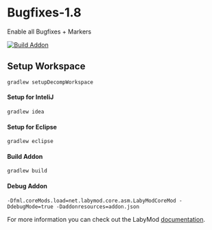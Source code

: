 # Bugfixes-1.8
Enable all Bugfixes + Markers

[![Build Addon](https://github.com/l3nnartt/Bugfixes-1.8/actions/workflows/main.yml/badge.svg?branch=main)](https://github.com/l3nnartt/Bugfixes-1.8/actions/workflows/main.yml)

## Setup Workspace
```
gradlew setupDecompWorkspace 
```
#### Setup for InteliJ
```
gradlew idea
```
#### Setup for Eclipse
```
gradlew eclipse
```
#### Build Addon
```
gradlew build 
```
#### Debug Addon
```
-Dfml.coreMods.load=net.labymod.core.asm.LabyModCoreMod -DdebugMode=true -Daddonresources=addon.json
```
For more information you can check out the LabyMod [documentation](https://docs.labymod.net/pages/create-addons/introduction/).
